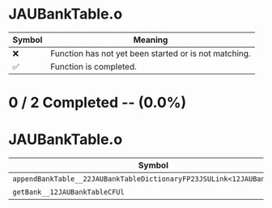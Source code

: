 # JAUBankTable.o
| Symbol | Meaning 
| ------------- | ------------- 
| :x: | Function has not yet been started or is not matching. 
| :white_check_mark: | Function is completed. 


# 0 / 2 Completed -- (0.0%)
# JAUBankTable.o
| Symbol | Decompiled? |
| ------------- | ------------- |
| `appendBankTable__22JAUBankTableDictionaryFP23JSULink<12JAUBankTable>` | :x: |
| `getBank__12JAUBankTableCFUl` | :x: |
